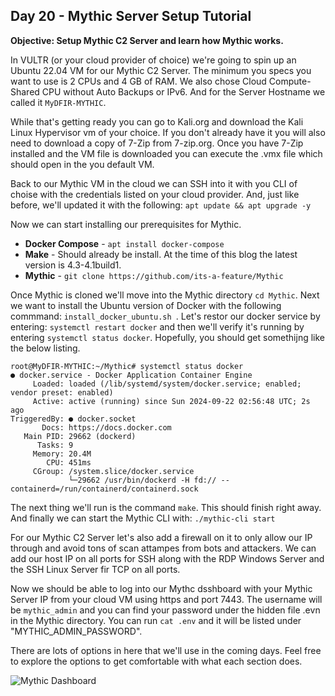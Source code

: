 ## Day 20 - Mythic Server Setup Tutorial
**Objective:  Setup Mythic C2 Server and learn how Mythic works.**

In VULTR (or your cloud provider of choice) we're going to spin up an Ubuntu 22.04 VM for our Mythic C2 Server.  The minimum you specs you want to use is 2 CPUs and 4 GB of RAM.  We also chose Cloud Compute-Shared CPU without Auto Backups or IPv6.  And for the Server Hostname we called it `MyDFIR-MYTHIC`.

While that's getting ready you can go to Kali.org and download the Kali Linux Hypervisor vm of your choice.  If you don't already have it you will also need to download a copy of 7-Zip from 7-zip.org.  Once you have 7-Zip installed and the VM file is downloaded you can execute the .vmx file which should open in the you default VM.

Back to our Mythic VM in the cloud we can SSH into it with you CLI of choise with the credentials listed on your cloud provider.  And, just like before, we'll updated it with the following:
```apt update && apt upgrade -y```

Now we can start installing our prerequisites for Mythic.
- **Docker Compose** - `apt install docker-compose`
- **Make** - Should already be install.  At the time of this blog the latest version is 4.3-4.1build1.
- **Mythic** - `git clone https://github.com/its-a-feature/Mythic`

Once Mythic is cloned we'll move into the Mythic directory `cd Mythic`.  Next we want to install the Ubuntu version of Docker with the following commmand: `install_docker_ubuntu.sh `.  Let's restor our docker service by entering: `systemctl restart docker` and then we'll verify it's running by entering `systemctl status docker`.  Hopefully, you should get somethijng like the below listing.

```
root@MyDFIR-MYTHIC:~/Mythic# systemctl status docker
● docker.service - Docker Application Container Engine
     Loaded: loaded (/lib/systemd/system/docker.service; enabled; vendor preset: enabled)
     Active: active (running) since Sun 2024-09-22 02:56:48 UTC; 2s ago
TriggeredBy: ● docker.socket
       Docs: https://docs.docker.com
   Main PID: 29662 (dockerd)
      Tasks: 9
     Memory: 20.4M
        CPU: 451ms
     CGroup: /system.slice/docker.service
             └─29662 /usr/bin/dockerd -H fd:// --containerd=/run/containerd/containerd.sock
```

The next thing we'll run is the command `make`. This should finish right away.  And finally we can start the Mythic CLI with: `./mythic-cli start`

For our Mythic C2 Server let's also add a firewall on it to only allow our IP through and avoid tons of scan attampes from bots and attackers.  We can add our host IP on all ports for SSH along with the RDP Windows Server and the SSH Linux Server fir TCP on all ports.

Now we should be able to log into our Mythc dsshboard with your Mythic Server IP from your cloud VM using https and port 7443.  The username will be `mythic_admin` and you can find your password under the hidden file .evn in the Mythic directory.  You can run `cat .env` and it will be listed under "MYTHIC_ADMIN_PASSWORD".

There are lots of options in here that we'll use in the coming days.  Feel free to explore the options to get comfortable with what each section does.

![Mythic Dashboard](https://github.com/user-attachments/assets/1769b4bd-30e4-4cae-ad7a-ed61083d0a70)
